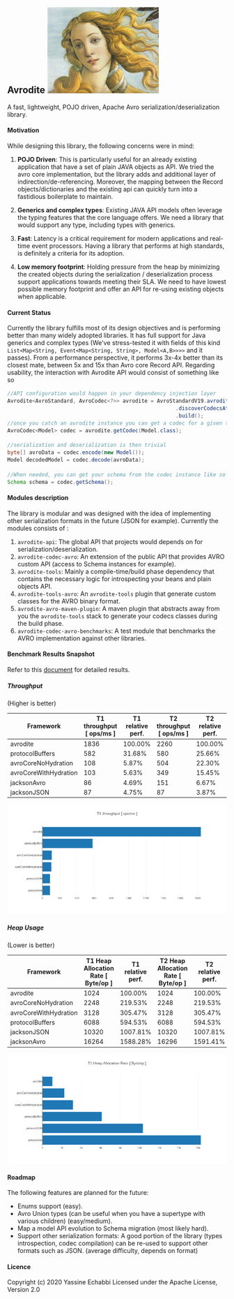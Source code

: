 ## Avrodite ![image alt >](./avrodite-pages/images/avrodite.png?raw=true) 
A fast, lightweight, POJO driven, Apache Avro serialization/deserialization library.

#### Motivation

While designing this library, the following concerns were in mind:

1. **POJO Driven**: This is particularly useful for an already existing application that 
have a set of plain JAVA objects as API. We tried the avro core implementation, but the library adds 
and additional layer of indirection/de-referencing. Moreover, the mapping between the Record 
objects/dictionaries and the existing api can quickly turn into a fastidious boilerplate to maintain.

2. **Generics and complex types**: Existing JAVA API models often leverage the 
typing features that the core language offers. We need a library that would support any type, 
including types with generics.

3. **Fast**: Latency is a critical requirement for modern applications and real-time 
event processors. Having a library that performs at high standards, is definitely a criteria for 
its adoption.

4. **Low memory footprint**: Holding pressure from the heap by minimizing the created objects during the 
serialization / deserialization process support applications towards meeting their SLA. We need to have 
lowest possible memory footprint and offer an API for re-using existing objects when applicable.

#### Current Status

Currently the library fulfills most of its design objectives and is performing better than many widely 
adopted libraries. It has full support for Java generics and complex types (We've stress-tested it with 
fields of this kind `List<Map<String, Event<Map<String, String>, Model<A,B>>>>` and it passes). 
From a performance perspective, it performs 3x-4x better than its closest mate, between 5x and 15x than 
Avro core Record API.
Regarding usability, the interaction with Avrodite API would consist of something like so
```java
//API configuration would happen in your dependency injection layer 
Avrodite<AvroStandard, AvroCodec<?>> avrodite = AvroStandardV19.avrodite()
                                                      .discoverCodecsAt(yourAPIPackage)
                                                      .build();                                                               
//once you catch an avrodite instance you can get a codec for a given target like so
AvroCodec<Model> codec = avrodite.getCodec(Model.class);

//serialization and deserialization is then trivial
byte[] avroData = codec.encode(new Model());
Model decodedModel = codec.decode(avroData);

//When needed, you can get your schema from the codec instance like so
Schema schema = codec.getSchema();

```

#### Modules description
The library is modular and was designed with the idea of implementing other serialization
formats in the future (JSON for example). Currently the modules consists of :

1. `avrodite-api`: The global API that projects would depends on for 
serialization/deserialization.
2. `avrodite-codec-avro`: An extension of the public API that provides AVRO 
custom API (access to Schema instances for example).
3. `avrodite-tools`: Mainly a compile-time/build phase dependency that contains the 
necessary logic for introspecting your beans and plain objects API. 
4. `avrodite-tools-avro`: An `avrodite-tools` plugin that generate custom classes for the AVRO binary 
format.
5. `avrodite-avro-maven-plugin`: A maven plugin that abstracts away from you the `avrodite-tools` 
stack to generate your codecs classes during the build phase.
6. `avrodite-codec-avro-benchmarks`: A test module that benchmarks the AVRO implementation against 
other libraries.


#### Benchmark Results Snapshot

Refer to this [document](./avrodite-pages/Benchmarks.md) for detailed results. 


##### Throughput

(Higher is better)

| Framework | T1 throughput [ ops/ms ] | T1 relative perf. |T2 throughput [ ops/ms ] | T2 relative perf. |
|-----------|------------|--------------|------------|--------------|
| avrodite | 1836 | 100.00% | 2260 | 100.00% | 
| protocolBuffers | 582 | 31.68% | 580 | 25.66% | 
| avroCoreNoHydration | 108 | 5.87% | 504 | 22.30% | 
| avroCoreWithHydration | 103 | 5.63% | 349 | 15.45% | 
| jacksonAvro | 86 | 4.69% | 151 | 6.67% | 
| jacksonJSON | 87 | 4.75% | 87 | 3.87% | 

![Alt text](./avrodite-pages/images/T1.thrpt.png?raw=true "Throughput")

##### Heap Usage

(Lower is better)

| Framework | T1 Heap Allocation Rate [ Byte/op ] | T1 relative perf. |T2 Heap Allocation Rate [ Byte/op ] | T2 relative perf. |
|-----------|------------|--------------|------------|--------------|
| avrodite | 1024 | 100.00% | 1024 | 100.00% | 
| avroCoreNoHydration | 2248 | 219.53% | 2248 | 219.53% | 
| avroCoreWithHydration | 3128 | 305.47% | 3128 | 305.47% | 
| protocolBuffers | 6088 | 594.53% | 6088 | 594.53% | 
| jacksonJSON | 10320 | 1007.81% | 10320 | 1007.81% | 
| jacksonAvro | 16264 | 1588.28% | 16296 | 1591.41% | 

![Alt text](./avrodite-pages/images/T1.gc.png?raw=true "Heap Usage")

#### Roadmap
The following features are planned for the future:
- Enums support (easy).
- Avro Union types (can be useful when you have a supertype with various children) (easy/medium).
- Map a model API evolution to Schema migration (most likely hard).
- Support other serialization formats: A good portion of the library (types introspection, codec compilation) can be 
re-used to support other formats such as JSON. (average difficulty, depends on format)

#### Licence
Copyright (c) 2020 Yassine Echabbi
Licensed under the Apache License, Version 2.0
